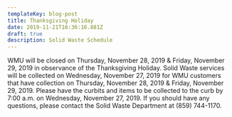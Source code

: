 ```yaml
---
templateKey: blog-post
title: Thanksgiving Holiday
date: 2019-11-21T16:36:16.881Z
draft: true
description: Solid Waste Schedule
---
```

WMU will be closed on Thursday, November 28, 2019  & Friday, November 29, 2019  in observance of the Thanksgiving Holiday. Solid Waste services will be collected on Wednesday, November 27, 2019 for WMU customers that have collection on Thursday, November 28, 2019  & Friday, November 29, 2019. Please have the curbits and items to be collected to the curb by 7:00 a.m. on Wednesday, November 27, 2019. If you should have any questions, please contact the Solid Waste Department at (859) 744-1170.
